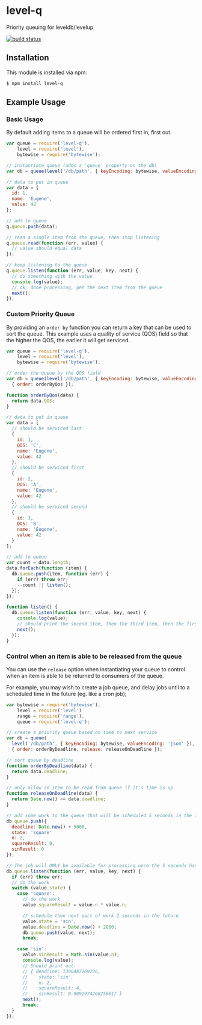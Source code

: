 # level-q

Priority queuing for leveldb/levelup

[![build status](https://secure.travis-ci.org/eugeneware/level-q.png)](http://travis-ci.org/eugeneware/level-q)

## Installation

This module is installed via npm:

``` bash
$ npm install level-q
```

## Example Usage

### Basic Usage

By default adding items to a queue will be ordered first in, first out.

``` js
var queue = require('level-q'),
    level = require('level'),
    bytewise = require('bytewise');

// instantiate queue (adds a 'queue' property on the db)
var db = queue(level('/db/path', { keyEncoding: bytewise, valueEncoding: 'json' }));

// data to put in queue
var data = {
  id: 1,
  name: 'Eugene',
  value: 42
};

// add to queue
q.queue.push(data);

// read a single item from the queue, then stop listening
q.queue.read(function (err, value) {
  // value should equal data
});

// keep listening to the queue
q.queue.listen(function (err, value, key, next) {
  // do something with the value
  console.log(value);
  // ok, done processing, get the next item from the queue
  next();
});
```

### Custom Priority Queue

By providing an `order by` function you can return a key that can be used
to sort the queue. This example uses a quality of service (QOS) field
so that the higher the QOS, the earlier it will get serviced.

``` js
var queue = require('level-q'),
    level = require('level'),
    bytewise = require('bytewise');

// order the queue by the QOS field
var db = queue(level('/db/path', { keyEncoding: bytewise, valueEncoding: 'json' }),
  { order: orderByQos });

function orderByQos(data) {
  return data.QOS;
}

// data to put in queue
var data = [
  // should be serviced last
  {
    id: 1,
    QOS: 'C',
    name: 'Eugene',
    value: 42
  },
  // should be serviced first
  {
    id: 2,
    QOS: 'A',
    name: 'Eugene',
    value: 42
  },
  // should be serviced second
  {
    id: 3,
    QOS: 'B',
    name: 'Eugene',
    value: 42
  }
];

// add to queue
var count = data.length;
data.forEach(function (item) {
  db.queue.push(item, function (err) {
    if (err) throw err;
    --count || listen();
  });
});

function listen() {
  db.queue.listen(function (err, value, key, next) {
    console.log(value);
    // should print the second item, then the third item, then the first
    next();
  });
}
```

### Control when an item is able to be released from the queue

You can use the `release` option when instantiating your queue to control
when an item is able to be returned to consumers of the queue.

For example, you may wish to create a job queue, and delay jobs until to a
scheduled time in the future (eg. like a cron job);

``` js
var bytewise = require('bytewise'),
    level = require('level')
    range = require('range'),
    queue = require('level-q');

// create a priority queue based on time to next service
var db = queue(
  level('/db/path', { keyEncoding: bytewise, valueEncoding: 'json' }),
  { order: orderByDeadline, release: releaseOnDeadline });

// sort queue by deadline
function orderByDeadline(data) {
  return data.deadline;
}

// only allow an item to be read from queue if it's time is up
function releaseOnDeadline(data) {
  return Date.now() >= data.deadline;
}

// add some work to the queue that will be scheduled 5 seconds in the future
db.queue.push({
  deadline: Date.now() + 5000,
  state: 'square'
  n: 2,
  squareResult: 0,
  sinResult: 0
});

// The job will ONLY be available for processing once the 5 seconds has passed
db.queue.listen(function (err, value, key, next) {
  if (err) throw err;
  // do the work
  switch (value.state) {
    case 'square':
      // do the work
      value.squareResult = value.n * value.n;

      // schedule then next part of work 2 seconds in the future
      value.state = 'sin';
      value.deadline = Date.now() + 2000;
      db.queue.push(value, next);
      break;

    case 'sin':
      value.sinResult = Math.sin(value.n);
      console.log(value);
      // Should print out:
      // { deadline: 1390487269236,
      //    state: 'sin',
      //    n: 2,
      //    squareResult: 4,
      //    sinResult: 0.9092974268256817 }
      next();
      break;
  }
});
```

